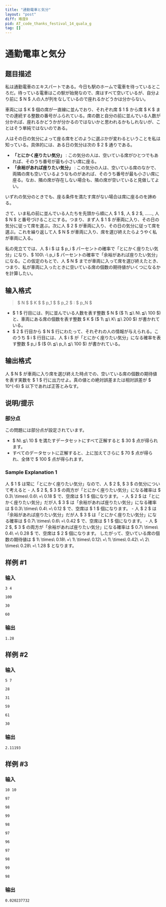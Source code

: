 ```yaml
---
title: "通勤電車と気分"
layout: "post"
diff: 难度0
pid: AT_code_thanks_festival_14_quala_g
tag: []
---
```


# 通勤電車と気分

## 题目描述

[problemUrl]: https://atcoder.jp/contests/code-thanks-festival-2014-a-open/tasks/code_thanks_festival_14_quala_g

私は通勤電車のエキスパートである。今日も駅のホームで電車を待っているところだ。待っている電車はこの駅が始発なので、席はすべて空いているが、自分より前に $ N $ 人の人が列をなしているので座れるかどうかは分からない。

車両には $ K $ 個の席が一直線に並んでおり、それぞれ席 $ 1 $ から席 $ K $ までの連続する整数の番号がふられている。席の数と自分の前に並んでいる人数が分かれば、座れるかどうかが分かるのではないかと思われるかもしれないが、ことはそう単純ではないのである。

人はその日の気分によって座る席をどのように選ぶかが変わるということを私は知っている。具体的には、ある日の気分は次の $ 2 $ 通りである。

- **「とにかく座りたい気分」** : この気分の人は、空いている席がひとつでもあれば、そのうち番号が最も小さい席に座る。
- **「余裕があれば座りたい気分」** : この気分の人は、空いている席のなかで、両隣の席も空いているようなものがあれば、そのうち番号が最も小さい席に座る。なお、隣の席が存在しない場合も、隣の席が空いていると見做してよい。

いずれの気分のときでも、座る条件を満たす席がない場合は席に座るのを諦める。

さて、いま私の前に並んでいる人たちを先頭から順に人 $ 1 $, 人 $ 2 $, ……, 人 $ N $ と番号づけることにする。つまり、まず人 $ 1 $ が車両に入り、その日の気分に従って席を選ぶ。次に人 $ 2 $ が車両に入り、その日の気分に従って席を選ぶ。これを繰り返して人 $ N $ が車両に入り、席を選び終えたらようやく私が車両に入る。

私の見立てでは、人 $ i $ は $ p_i $ パーセントの確率で「とにかく座りたい気分」になり、$ 100\ -\ p_i $ パーセントの確率で「余裕があれば座りたい気分」になる。この仮定のもとで、人 $ N $ までが車両に入って席を選び終えたとき、つまり、私が車両に入ったときに空いている席の個数の期待値がいくつになるかを計算したい。

## 输入格式

> $ N $ $ K $ $ p_1 $ $ p_2 $ : $ p_N $

- $ 1 $ 行目には、列に並んでいる人数を表す整数 $ N $ ($ 1\ ≦\ N\ ≦\ 100 $) と、車両にある席の個数を表す整数 $ K $ ($ 1\ ≦\ K\ ≦\ 200 $) が書かれている。
- $ 2 $ 行目から $ N $ 行にわたって、それぞれの人の情報が与えられる。このうち $ i $ 行目には、人 $ i $ が「とにかく座りたい気分」になる確率を表す整数 $ p_i $ ($ 0\ ≦\ p_i\ ≦\ 100 $) が書かれている。

## 输出格式

人 $ N $ が車両に入り席を選び終えた時点での、空いている席の個数の期待値を表す実数を $ 1 $ 行に出力せよ。真の値との絶対誤差または相対誤差が $ 10^{-6} $ 以下であれば正答とみなす。

## 说明/提示

### 部分点

この問題には部分点が設定されています。

- $ N\ ≦\ 10 $ を満たすデータセットにすべて正解すると $ 30 $ 点が得られます。
- すべてのデータセットに正解すると、上に加えてさらに $ 70 $ 点が得られ、全体で $ 100 $ 点が得られます。

### Sample Explanation 1

人 $ 1 $ は常に「とにかく座りたい気分」なので、人 $ 2 $, $ 3 $ の気分について考えると - 人 $ 2 $, $ 3 $ の両方が「とにかく座りたい気分」になる確率は $ 0.3\ \times\ 0.6\ =\ 0.18 $ で、空席は $ 1 $ 個になります。 - 人 $ 2 $ は「とにかく座りたい気分」だが人 $ 3 $ は「余裕があれば座りたい気分」になる確率は $ 0.3\ \times\ 0.4\ =\ 0.12 $ で、空席は $ 1 $ 個になります。 - 人 $ 2 $ は「余裕があれば座りたい気分」だが人 $ 3 $ は「とにかく座りたい気分」になる確率は $ 0.7\ \times\ 0.6\ =\ 0.42 $ で、空席は $ 1 $ 個になります。 - 人 $ 2 $, $ 3 $ の両方が「余裕があれば座りたい気分」になる確率は $ 0.7\ \times\ 0.4\ =\ 0.28 $ で、空席は $ 2 $ 個になります。 したがって、空いている席の個数の期待値は $ 1\ \times\ 0.18\ +\ 1\ \times\ 0.12\ +\ 1\ \times\ 0.42\ +\ 2\ \times\ 0.28\ =\ 1.28 $ となります。

## 样例 #1

### 输入

```
3 4
100
30
60
```

### 输出

```
1.28
```

## 样例 #2

### 输入

```
5 7
28
31
59
61
30
```

### 输出

```
2.11193
```

## 样例 #3

### 输入

```
10 10
97
98
99
98
97
96
97
98
99
98
```

### 输出

```
0.020237732
```

